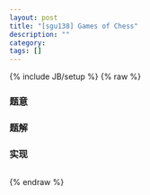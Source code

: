```yaml
---
layout: post
title: "[sgu138] Games of Chess"
description: ""
category: 
tags: []
---
```

{% include JB/setup %}
{% raw %}

### 题意


### 题解


### 实现

```cpp
```

{% endraw %}

